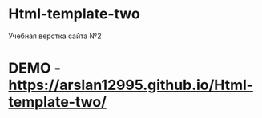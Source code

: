 # Html-template-two
Учебная верстка сайта №2
# DEMO - https://arslan12995.github.io/Html-template-two/
